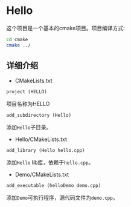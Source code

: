 # Hello
这个项目是一个基本的cmake项目。项目编译方式:
```sh
cd cmake
cmake ../
```

## 详细介绍
* CMakeLists.txt
```
project (HELLO)
```
项目名称为HELLO

```
add_subdirectory (Hello)
```
添加`Hello`子目录。

* Hello/CMakeLists.txt
```
add_library (Hello hello.cpp)
```
添加`Hello` lib库，依赖于`hello.cpp`。

* Demo/CMakeLists.txt
```
add_executable (helloDemo demo.cpp)
```
添加`Demo`可执行程序，源代码文件为`demo.cpp`。

